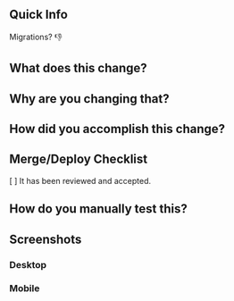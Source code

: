 Quick Info
---

Migrations? :-1:

What does this change?
----

Why are you changing that?
----

How did you accomplish this change?
----

Merge/Deploy Checklist
----
[ ] It has been reviewed and accepted.

How do you manually test this?
----

Screenshots
----

### Desktop

### Mobile
